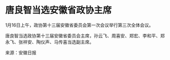 # 唐良智当选安徽省政协主席

1月16日上午，政协第十三届安徽省委员会第一次会议举行第三次全体会议。

唐良智当选政协第十三届安徽省委员会主席，孙云飞、周喜安、郑宏、李和平、郑永飞、张祥安、陶仪声、马传喜当选副主席。

来源：安徽日报

